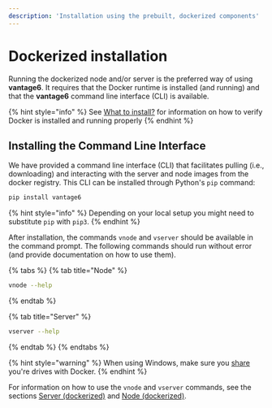 ```yaml
---
description: 'Installation using the prebuilt, dockerized components'
---
```


# Dockerized installation

Running the dockerized node and/or server is the preferred way of using  **vantage6**. It requires that the Docker runtime is installed \(and running\) and that the **vantage6** command line interface \(CLI\) is available.

{% hint style="info" %}
See [What to install?](preliminaries.md#docker) for information on how to verify Docker is installed and running properly
{% endhint %}

## Installing the Command Line Interface

We have provided a command line interface \(CLI\) that facilitates pulling \(i.e., downloading\) and interacting with the server and node images from the docker registry. This CLI can be installed through Python's `pip` command:

```bash
pip install vantage6
```

{% hint style="info" %}
Depending on your local setup you might need to substitute `pip` with `pip3`.
{% endhint %}

After installation, the commands `vnode` and `vserver` should be available in the command prompt. The following commands should run without error \(and provide documentation on how to use them\).

{% tabs %}
{% tab title="Node" %}
```bash
vnode --help
```
{% endtab %}

{% tab title="Server" %}
```bash
vserver --help
```
{% endtab %}
{% endtabs %}

{% hint style="warning" %}
When using Windows, make sure you [share](https://docs.docker.com/docker-for-windows/) you're drives with Docker.
{% endhint %}


For information on how to use the `vnode` and `vserver` commands, see the sections [Server \(dockerized\)](../usage/running-the-server/) and [Node \(dockerized\)](../usage/running-the-node/).
